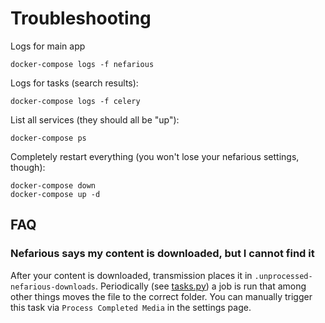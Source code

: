 # Troubleshooting

Logs for main app

    docker-compose logs -f nefarious

Logs for tasks (search results):

    docker-compose logs -f celery

List all services (they should all be "up"):

    docker-compose ps

Completely restart everything (you won't lose your nefarious settings, though):

    docker-compose down
    docker-compose up -d

## FAQ
### Nefarious says my content is downloaded, but I cannot find it

After your content is downloaded, transmission places it in `.unprocessed-nefarious-downloads`. Periodically (see [tasks.py](https://github.com/lardbit/nefarious/blob/f76d9d429b94e740a5a3d043ea1b70fedab2e9c3/src/nefarious/tasks.py#L33)) a job is run that among other things moves the file to the correct folder. You can manually trigger this task via `Process Completed Media` in the settings page.
